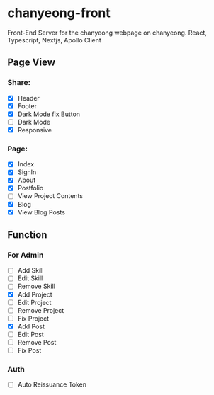 # chanyeong-front

Front-End Server for the chanyeong webpage on chanyeong. React, Typescript, Nextjs, Apollo Client

## Page View

### Share:

- [x] Header
- [x] Footer
- [x] Dark Mode fix Button
- [ ] Dark Mode
- [x] Responsive

### Page:

- [x] Index
- [x] SignIn
- [x] About
- [x] Postfolio
- [ ] View Project Contents
- [x] Blog
- [x] View Blog Posts

## Function

### For Admin

- [ ] Add Skill
- [ ] Edit Skill
- [ ] Remove Skill
- [x] Add Project
- [ ] Edit Project
- [ ] Remove Project
- [ ] Fix Project
- [x] Add Post
- [ ] Edit Post
- [ ] Remove Post
- [ ] Fix Post

### Auth

- [ ] Auto Reissuance Token





